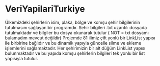 # VeriYapilariTurkiye
Ülkemizdeki şehirlerin isim, plaka, bölge ve komşu şehir bilgilerinin tutulmasını sağlayan bir programdır.
Sehir bilgileri .txt uzantılı dosyada tutulmaktadır ve bilgiler bu dosya okunarak tutulur ( NOT = txt dosyamı bulamadım mevcut değildir)
Projemde 81 ilimiz çift yonlü bir LinkList yapısı ile birbirine bağlıdır ve bu dinamik yapıyla güncelle silme ve ekleme işlemlerini sağlamaktadır.
Her şehirimizin bir alt düğüm LinkList yapısı bulunmaktadır ve bu yapıda komşu şehirlerin bilgileri tek yonlu bir list yapısıyla tutulur.
